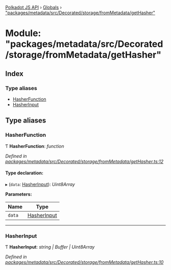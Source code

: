 [Polkadot JS API](../README.md) › [Globals](../globals.md) › ["packages/metadata/src/Decorated/storage/fromMetadata/getHasher"](_packages_metadata_src_decorated_storage_frommetadata_gethasher_.md)

# Module: "packages/metadata/src/Decorated/storage/fromMetadata/getHasher"

## Index

### Type aliases

* [HasherFunction](_packages_metadata_src_decorated_storage_frommetadata_gethasher_.md#hasherfunction)
* [HasherInput](_packages_metadata_src_decorated_storage_frommetadata_gethasher_.md#hasherinput)

## Type aliases

###  HasherFunction

Ƭ **HasherFunction**: *function*

*Defined in [packages/metadata/src/Decorated/storage/fromMetadata/getHasher.ts:12](https://github.com/polkadot-js/api/blob/7876bb9ced/packages/metadata/src/Decorated/storage/fromMetadata/getHasher.ts#L12)*

#### Type declaration:

▸ (`data`: [HasherInput](_packages_metadata_src_decorated_storage_frommetadata_gethasher_.md#hasherinput)): *Uint8Array*

**Parameters:**

Name | Type |
------ | ------ |
`data` | [HasherInput](_packages_metadata_src_decorated_storage_frommetadata_gethasher_.md#hasherinput) |

___

###  HasherInput

Ƭ **HasherInput**: *string | Buffer | Uint8Array*

*Defined in [packages/metadata/src/Decorated/storage/fromMetadata/getHasher.ts:10](https://github.com/polkadot-js/api/blob/7876bb9ced/packages/metadata/src/Decorated/storage/fromMetadata/getHasher.ts#L10)*
